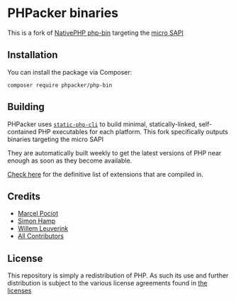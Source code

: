 # PHPacker binaries

This is a fork of [NativePHP php-bin](https://github.com/NativePHP/php-bin) targeting the [micro SAPI](https://github.com/easysoft/phpmicro)

## Installation

You can install the package via Composer:

```shell
composer require phpacker/php-bin
```

## Building

PHPacker uses [`static-php-cli`](https://static-php.dev) to build minimal, statically-linked, self-contained PHP
executables for each platform. This fork specifically outputs binaries targeting the micro SAPI

They are automatically built weekly to get the latest versions of PHP near enough as soon as they become available.

[Check here](https://github.com/phpacker/php-bin/blob/main/php-extensions.txt) for the definitive list of
extensions that are compiled in.

## Credits

- [Marcel Pociot](https://github.com/mpociot)
- [Simon Hamp](https://github.com/simonhamp)
- [Willem Leuverink](https://github.com/gwleuverink)
- [All Contributors](../../contributors)

## License

This repository is simply a redistribution of PHP. As such its use and further distribution is subject to the various
license agreements found in [the licenses](license-files/)
